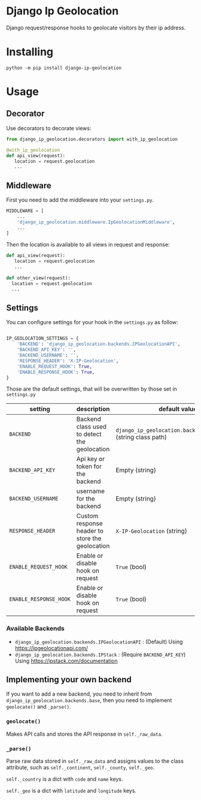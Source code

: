 # Django Ip Geolocation
Django request/response hooks to geolocate visitors by their ip address.

# Installing
```
python -m pip install django-ip-geolocation
``` 

# Usage
## Decorator
Use decorators to decorate views:
```python
from django_ip_geolocation.decorators import with_ip_geolocation

@with_ip_geolocation
def api_view(request):
   location = request.geolocation
   ...
```

## Middleware

First you need to add the middleware into your `settings.py`.
```python
MIDDLEWARE = [
    ...
    'django_ip_geolocation.middleware.IpGeolocationMiddleware',
    ...
]
```

Then the location is available to all views in request and response:
```python
def api_view(request):
   location = request.geolocation
   ...
   
def other_view(request):
  location = request.geolocation
  ...
```

## Settings
You can configure settings for your hook in the `settings.py` as follow:
```python

IP_GEOLOCATION_SETTINGS = {
    'BACKEND': 'django_ip_geolocation.backends.IPGeolocationAPI',
    'BACKEND_API_KEY': '',
    'BACKEND_USERNAME': '',
    'RESPONSE_HEADER': 'X-IP-Geolocation',
    'ENABLE_REQUEST_HOOK': True,
    'ENABLE_RESPONSE_HOOK': True,
}

```

Those are the default settings, that will be overwritten by those set in `settings.py`


| setting                | description                                     | default value (type)                                                  |
|------------------------|-------------------------------------------------|-----------------------------------------------------------------------|
| `BACKEND`              | Backend class used to detect the geolocation    | `django_ip_geolocation.backends.IPGeolocationAPI` (string class path) |
| `BACKEND_API_KEY`      | Api key or token for the backend                | Empty (string)                                                        |
| `BACKEND_USERNAME`     | username for the backend                        | Empty (string)                                                        |
| `RESPONSE_HEADER`      | Custom response header to store the geolocation | `X-IP-Geolocation` (string)                                           |
| `ENABLE_REQUEST_HOOK`  | Enable or disable hook on request               | `True` (bool)                                                         |
| `ENABLE_RESPONSE_HOOK` | Enable or disable hook on request               | `True` (bool)                                                         |

### Available Backends
* `django_ip_geolocation.backends.IPGeolocationAPI` : (Default) Using https://ipgeolocationapi.com/
* `django_ip_geolocation.backends.IPStack` : (Require `BACKEND_API_KEY`) Using https://ipstack.com/documentation


## Implementing your own backend
If you want to add a new backend, you need to inherit from `django_ip_geolocation.backends.base`, then you need to implement `geolocate()` and `_parse()`.
### `geolocate()`
 Makes API calls and stores the API response in `self._raw_data`.

### `_parse()`
Parse raw data stored in `self._raw_data` and assigns values to the class attribute, such as `self._continent`, `self._county`, `self._geo`.

`self._country` is a dict with `code` and `name` keys.

`self._geo` is a dict with `latitude` and `longitude` keys.
